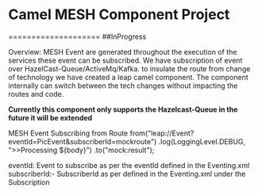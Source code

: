 # **Camel MESH Component Project**
====================
##InProgress

Overview: MESH Event are generated throughout the execution of the services these event can be subscribed. We  have subscription of event over HazelCast-Queue/ActiveMq/Kafka.
 to insulate the route from change of technology we have created a leap camel component. The component internally  can switch between the tech changes without impacting the routes and code.

**Currently this component only supports the Hazelcast-Queue in the future it will be extended**  

MESH Event Subscribing from Route
	from("leap://Event?eventId=PicEvent&subscriberId=mockroute")
	.log(LoggingLevel.DEBUG, ">>Processing ${body}")
	.to("mock:result");
	
eventId: Event to subscribe as per the eventId defined in the Eventing.xml
subscriberId:- SubscriberId as per defined in the Eventing.xml under the Subscription



